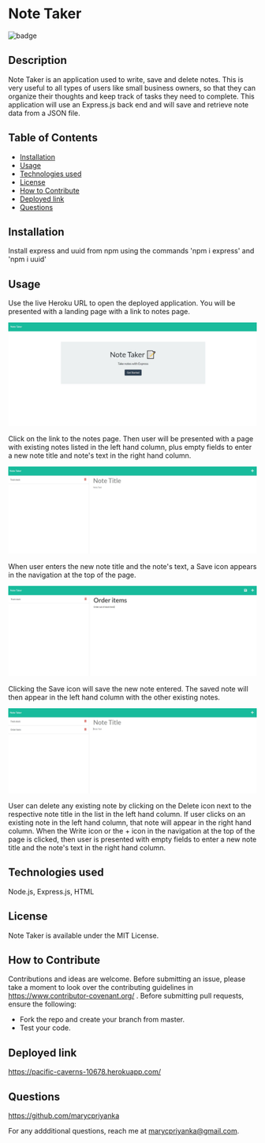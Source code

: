 # Note Taker
![badge](https://img.shields.io/badge/MIT-License-blue.svg)

## Description

Note Taker is an application used to write, save and delete notes. This is very useful to all types of users like small business owners, so that they can organize their thoughts and keep track of tasks they need to complete. This application will use an Express.js back end and will save and retrieve note data from a JSON file.

## Table of Contents 

- [Installation](#installation)
- [Usage](#usage)
- [Technologies used](#technologies-used)
- [License](#license)
- [How to Contribute](#how-to-contribute)
- [Deployed link](#deployed-link)
- [Questions](#questions)

## Installation

Install express and uuid from npm using the commands 'npm i express' and 'npm i uuid'

## Usage

Use the live Heroku URL to open the deployed application. You will be presented with a landing page with a link to notes page. 

![initialPage](https://github.com/marycpriyanka/note-taker/blob/main/public/assets/screenshots/InitialPage.JPG)

Click on the link to the notes page. Then user will be presented with a page with existing notes listed in the left hand column, plus empty fields to enter a new note title and note's text in the right hand column. 

![notes](https://github.com/marycpriyanka/note-taker/blob/main/public/assets/screenshots/notes.JPG)

When user enters the new note title and the note's text, a Save icon appears in the navigation at the top of the page. 

![save](https://github.com/marycpriyanka/note-taker/blob/main/public/assets/screenshots/save.JPG)

Clicking the Save icon will save the new note entered.  The saved note will then appear in the left hand column with the other existing notes. 

![saved](https://github.com/marycpriyanka/note-taker/blob/main/public/assets/screenshots/saved.JPG)

User can delete any existing note by clicking on the Delete icon next to the respective note title in the list in the left hand column. If user clicks on an existing note in the left hand column, that note will appear in the right hand column. When the Write icon or the + icon in the navigation at the top of the page is clicked, then user is presented with empty fields to enter a new note title and the note's text in the right hand column.

##  Technologies used

Node.js, Express.js, HTML

## License

Note Taker is available under the MIT License.

## How to Contribute

Contributions and ideas are welcome. Before submitting an issue, please take a moment to look over the contributing guidelines in https://www.contributor-covenant.org/ . Before submitting pull requests, ensure the following:

- Fork the repo and create your branch from master.
- Test your code.

## Deployed link

https://pacific-caverns-10678.herokuapp.com/

## Questions

https://github.com/marycpriyanka

For any addditional questions, reach me at marycpriyanka@gmail.com.
